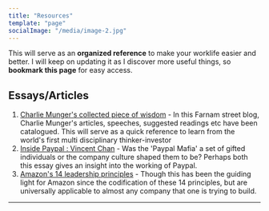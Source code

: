 ```yaml
---
title: "Resources"
template: "page"
socialImage: "/media/image-2.jpg"
---
```


<!-- On this page, you will find links to the tools, frameworks I created on **Medium** or found elsewhere. These are the tools that I use to get the work done, manage my money, work and increase productivity. --> 

This will serve as an **organized reference** to make your worklife easier and better. I will keep on updating it as I discover more useful things, so **bookmark this page** for easy access. 
<!--
Tools/Frameworks
---
1. [Personal Finance Management System]() - 
2. 

-->
Essays/Articles
---
1. [Charlie Munger's collected piece of wisdom](https://fs.blog/intellectual-giants/charlie-munger/) - In this Farnam street blog, Charlie Munger's articles, speeches, suggested readings etc have been catalogued. This will serve as a quick reference to learn from the world's first multi disciplinary thinker-investor
2. [Inside Paypal : Vincent Chan](http://www.paulgraham.com/paypal.html) - Was the 'Paypal Mafia' a set of gifted individuals or the company culture shaped them to be? Perhaps both this essay gives an insight into the working of Paypal.
3. [Amazon's 14 leadership principles](https://www.amazon.jobs/content/en/our-workplace/leadership-principles) - Though this has been the guiding light for Amazon since the codification of these 14 principles, but are universally applicable to almost any company that one is trying to build.


----
